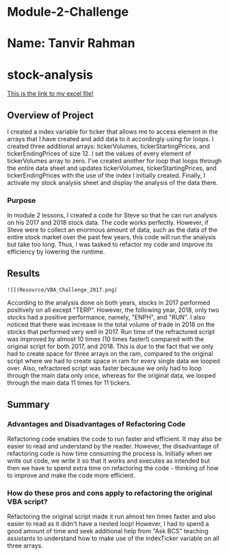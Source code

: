 # Module-2-Challenge
# Name: Tanvir Rahman

# stock-analysis
[This is the link to my excel file!](/stock-analysis/green_stocks.xlsm)
## Overview of Project
I created a index variable for ticker that allows me to access element in the arrays that I have created and add data to it accordingly using for loops. I created three additional arrays: tickerVolumes, tickerStartingPrices, and tickerEndingPrices of size 12. I set the values of every element of tickerVolumes array to zero. I've created another for loop that loops through the entire data sheet and updates tickerVolumes, tickerStartingPrices, and tickerEndingPrices with the use of the index I initially created. Finally, I activate my stock analysis sheet and display the analysis of the data there. 
### Purpose
In module 2 lessons, I created a code for Steve so that he can run analysis on his 2017 and 2018 stock data. The code works perfectly. However, if Steve were to collect an enormous amount of data, such as the data of the entire stock market over the past few years, this code will run the analysis but take too long. Thus, I was tasked to refactor my code and improve its efficiency by lowering the runtime.  

## Results
    ![](Resource/VBA_Challenge_2017.png)
    
According to the analysis done on both years, stocks in 2017 performed positively on all except "TERP". However, the following year, 2018, only two stocks had a positive performance, namely, "ENPH", and "RUN". I also noticed that there was increase in the total volume of trade in 2018 on the stocks that performed very well in 2017.
Run time of the refractored script was improved by almost 10 times (10 times faster!) compared with the original script for both 2017, and 2018. This is due to the fact that we only had to create space for three arrays on the ram, compared to the original script where we had to create space in ram for every single data we looped over. Also, refractored script was faster because we only had to loop through the main data only once, whereas for the original data, we looped through the main data 11 times for 11 tickers. 

## Summary
### Advantages and Disadvantages of Refactoring Code
Refactoring code enables the code to run faster and efficient. It may also be easier to read and understand by the reader. However, the disadvantage of refactoring code is how time consuming the process is. Initially when we write out code, we write it so that it works and executes as intended but then we have to spend extra time on refactoring the code - thinking of how to improve and make the code more efficient.

### How do these pros and cons apply to refactoring the original VBA script?
Refactoring the original script made it run almost ten times faster and also easier to read as it didn't have a nested loop! However, I had to spend a good amount of time and seek additional help from "Ask BCS" teaching assistants to understand how to make use of the indexTicker variable on all three arrays. 
